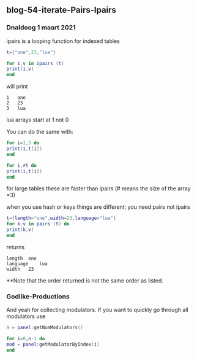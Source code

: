 ## blog-54-iterate-Pairs-Ipairs

### Dnaldoog 1 maart 2021

ipairs is a looping function for indexed tables

```lua
t={"one",23,"lua"}

for i,v in ipairs (t)
print(i,v)
end
```

will print
```
1   one
2   23
3   lua
```

lua arrays start at 1 not 0

You can do the same with:

```lua
for i=1,3 do
print(i,t[i])
end

for i,#t do
print(i,t[i])
end
```

for large tables these are faster than ipairs
(# means the size of the array =3)

when you use hash or keys things are different; you need pairs not ipairs

```lua
t={length="one",width=23,language="lua"}
for k,v in pairs (t) do
print(k,v)
end
```

returns

```
length  one
language    lua
width   23
```

**Note that the order returned is not the same order as listed.


### Godlike-Productions

And yeah for collecting modulators. If you want to quickly go through all modulators use
```lua
n = panel:getNumModulators()

for i=0,n-1 do
mod = panel:getModulatorByIndex(i)
end
```


